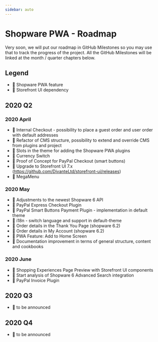 ```yaml
---
sidebar: auto
---
```


# Shopware PWA - Roadmap

Very soon, we will put our roadmap in GitHub Milestones so you may use that to track the progress of the project. All the GitHub Milestones will be linked at the month / quarter chapters below.

## Legend

* :blue_heart: Shopware PWA feature
* :green_heart: Storefront UI dependency

## 2020 Q2 

### 2020 April

* :blue_heart: Internal Checkout - possibility to place a guest order and user order with default addresses
* :blue_heart: Refactor of CMS structure, possibility to extend and override CMS from plugins and project
* :blue_heart: Slots in the theme for adding the Shopware PWA plugins
* :blue_heart: Currency Switch
* :blue_heart: Proof of Concept for PayPal Checkout (smart buttons)
* :green_heart: Upgrade to Storefront UI 7.x (https://github.com/DivanteLtd/storefront-ui/releases)
* :green_heart: MegaMenu

### 2020 May

* :blue_heart: Adjustments to the newest Shopware 6 API
* :blue_heart: PayPal Express Checkout Plugin
* :blue_heart: PayPal Smart Buttons Payment Plugin - implementation in default theme
* :blue_heart: i18n - switch language and support in default-theme
* :blue_heart: Order details in the Thank You Page (shopware 6.2)
* :blue_heart: Order details in My Account (shopware 6.2)
* :blue_heart: PWA Feature: Add to Home Screen
* :blue_heart: Documentation improvement in terms of general structure, content and cookbooks

### 2020 June

* :blue_heart: Shopping Experiences Page Preview with Storefront UI components
* :blue_heart: Start analysis of Shopware 6 Advanced Search integration
* :blue_heart: PayPal Invoice Plugin

## 2020 Q3

* :blue_heart: to be announced

## 2020 Q4

* :blue_heart: to be announced
